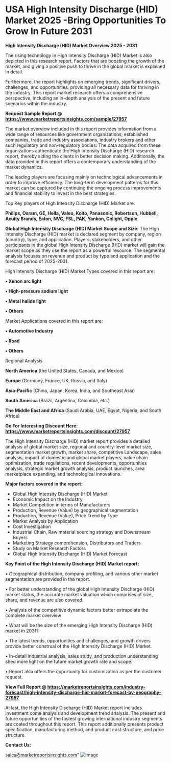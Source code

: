 # USA High Intensity Discharge (HID) Market 2025 -Bring Opportunities To Grow In Future 2031

<Strong> High Intensity Discharge (HID) Market Overview 2025 - 2031</strong>

The rising technology in High Intensity Discharge (HID) Market is also depicted in this research report. Factors that are boosting the growth of the market, and giving a positive push to thrive in the global market is explained in detail.

Furthermore, the report highlights on emerging trends, significant drivers, challenges, and opportunities, providing all necessary data for thriving in the industry. This report market research offers a comprehensive perspective, including an in-depth analysis of the present and future scenarios within the industry.

<strong>Request Sample Report @ <a href=https://www.marketreportsinsights.com/sample/27957>https://www.marketreportsinsights.com/sample/27957</a></strong>

The market overview included in this report provides information from a wide range of resources like government organizations, established companies, trade and industry associations, industry brokers and other such regulatory and non-regulatory bodies. The data acquired from these organizations authenticate the High Intensity Discharge (HID) research report, thereby aiding the clients in better decision making. Additionally, the data provided in this report offers a contemporary understanding of the market dynamics.

The leading players are focusing mainly on technological advancements in order to improve efficiency. The long-term development patterns for this market can be captured by continuing the ongoing process improvements and financial stability to invest in the best strategies.

Top Key players of High Intensity Discharge (HID) Market are:

<strong>Philips, Osram, GE, Hella, Valeo, Koito, Panasonic, Robertson, Hubbell, Acuity Brands, Eaton, NVC, FSL, PAK, Yankon, Cnlight, Opple</strong>

<strong><b>Global High Intensity Discharge (HID) Market Scope and Size:</b></strong>
The High Intensity Discharge (HID) market is declared segment by company, region (country), type, and application. Players, stakeholders, and other participants in the global High Intensity Discharge (HID) market will gain the market scope as they use the report as a powerful resource. The segmental analysis focuses on revenue and product by type and application and the forecast period of 2025-2031.

High Intensity Discharge (HID) Market Types covered in this report are:

<strong>• Xenon arc light

• High-pressure sodium light

• Metal halide light

• Others</strong>

Market Applications covered in this report are:

<strong>• Automotive Industry

• Road

• Others</strong> 

Regional Analysis

<strong>North America</strong> (the United States, Canada, and Mexico)

<strong>Europe</strong> (Germany, France, UK, Russia, and Italy)

<strong>Asia-Pacific</strong> (China, Japan, Korea, India, and Southeast Asia)

<strong>South America</strong> (Brazil, Argentina, Colombia, etc.)

<strong>The Middle East and Africa</strong> (Saudi Arabia, UAE, Egypt, Nigeria, and South Africa)

<strong>Go For Interesting Discount Here: <a href=https://www.marketreportsinsights.com/discount/27957>https://www.marketreportsinsights.com/discount/27957</a></strong>

The High Intensity Discharge (HID) market report provides a detailed analysis of global market size, regional and country-level market size, segmentation market growth, market share, competitive Landscape, sales analysis, impact of domestic and global market players, value chain optimization, trade regulations, recent developments, opportunities analysis, strategic market growth analysis, product launches, area marketplace expanding, and technological innovations.

<strong><b>Major factors covered in the report:</b></strong>
<ul>
  <li>Global High Intensity Discharge (HID) Market </li>
  <li>Economic Impact on the Industry</li>
  <li>Market Competition in terms of Manufacturers</li>
  <li>Production, Revenue (Value) by geographical segmentation</li>
  <li>Production, Revenue (Value), Price Trend by Type</li>
  <li>Market Analysis by Application</li>
  <li>Cost Investigation</li>
  <li>Industrial Chain, Raw material sourcing strategy and Downstream Buyers</li>
  <li>Marketing Strategy comprehension, Distributors and Traders</li>
  <li>Study on Market Research Factors</li>
  <li>Global High Intensity Discharge (HID) Market Forecast</li>
</ul>

<strong><b>Key Point of the High Intensity Discharge (HID) Market report:</b></strong>

• Geographical distribution, company profiling, and various other market segmentation are provided in the report.

• For better understanding of the global High Intensity Discharge (HID) market status, the accurate market valuation which comprises of size, share, and revenue are also covered.

• Analysis of the competitive dynamic factors better extrapolate the complete market overview

• What will be the size of the emerging High Intensity Discharge (HID) market in 2031?

• The latest trends, opportunities and challenges, and growth drivers provide better construal of the High Intensity Discharge (HID) Market.

• In-detail industrial analysis, sales study, and production understanding shed more light on the future market growth rate and scope.

• Report also offers the opportunity for customization as per the customer request.

<strong><b>View Full Report @ <a href=https://marketreportsinsights.com/industry-forecast/high-intensity-discharge-hid-market-forecast-by-geography-27957>https://marketreportsinsights.com/industry-forecast/high-intensity-discharge-hid-market-forecast-by-geography-27957</a></b></strong>


At last, the High Intensity Discharge (HID) Market report includes investment come analysis and development trend analysis. The present and future opportunities of the fastest growing international industry segments are coated throughout this report. This report additionally presents product specification, manufacturing method, and product cost structure, and price structure.

<strong>Contact Us:</strong>

sales@marketreportsinsights.com"
![image](https://github.com/user-attachments/assets/b9eb25ce-46a0-41fc-8aa4-2b0171f1af3e)
